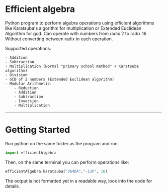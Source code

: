 # Efficient algebra

Python program to perform algebra operations using efficient algorithms like Karatsuba's algorithm for multiplication or Extended Euclidean Algorithm for gcd.
Can operate with numbers from radix 2 to radix 16. Without converting between radix in each operation.

Supported operations: 
    
    - Addition
    - Subtraction 
    - Multiplication (Normal "primary school method" + Karatsuba algorithm)
    - Division
    - GCD of 2 numbers (Extended Euclidean algorithm)
    - Modular Arithmetic:
        - Reduction
        - Addition
        - Subtraction
        - Inversion
        - Multiplication

<hr>

# Getting Started
Run python on the same folder as the program and run 
```python
import efficientAlgebra
```
Then, on the same terminal you can perform operations like:
```python
efficientAlgebra.karatsuba("364DA","-13F", 16)
```
The output is not formatted yet in a readable way, look into the code for details.
